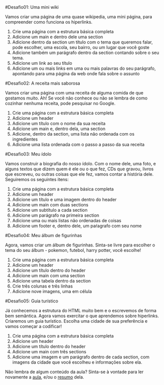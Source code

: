 #Desafio01: Uma mini wiki

Vamos criar uma página de uma quase wikipedia, uma mini página, para compreender como funciona os hiperlinks.

1. Crie uma página com a estrutura básica completa
2. Adicione um main e dentro dele uma section
3. Adicione dentro da section um título com o tema que queremos falar, pode escolher, uma escola, seu bairro, ou um lugar que você goste
4. Adicione também um parágrafo dentro da section contando sobre o seu tema. 
5. Adicione um link ao seu título
6. Adicione um ou mais links em uma ou mais palavras do seu parágrafo, apontando para uma página da web onde fala sobre o assunto

#Desafio02: A receita mais saborosa

Vamos criar uma página com uma receita de alguma comida de que gostamos muito.
Ah! Se você não conhece ou não se lembra de como cozinhar nenhuma receita, pode pesquisar no Google.

1. Crie uma página com a estrutura básica completa
2. Adicione um header
3. Adicione um título com o nome da sua receita
4. Adicione um main e, dentro dela, uma section
5. Adicione, dentro da section, uma lista não ordenada com os ingredientes
6. Adicione uma lista ordenada com o passo a passo da sua receita

#Desafio03: Meu ídolo

Vamos construir a biografia do nosso ídolo. Com o nome dele, uma foto, e alguns textos que dizem quem é ele ou o que fez, CDs que gravou, livros que escreveu, ou outras coisas que ele fez, vamos contar a história dele. Seguiremos os seguintes itens:

1. Crie uma página com a estrutura básica completa
2. Adicione um header
3. Adicione um título e uma imagem dentro do header
4. Adicione um main com duas sections
5. Adicione um subtítulo a cada section
6. Adicione um parágrafo na primeira section
7. Adicione uma ou mais listas não ordenadas de coisas
8. Adicione um footer e, dentro dele, um paŕagrafo com seu nome

#Desafio04: Meu álbum de figurinhas

Agora, vamos criar um álbum de figurinhas. Sinta-se livre para escolher o tema do seu álbum - pokemon, futebol, harry potter, você escolhe!

1. Crie uma página com a estrutura básica completa
2. Adicione um header
3. Adicione um título dentro do header
4. Adicione um main com uma section
5. Adicione uma tabela dentro da section
6. Crie três colunas e três linhas
7. Adicione nove imagens, uma em célula

#Desafio05: Guia turístico

Já conhecemos a estrutura do HTML muito bem e o escrevemos de forma bem semântica. Agora vamos exercitar o que aprendemos sobre hiperlinks. Criaremos um guia turístico. Escolha uma cidade de sua preferência e vamos começar a codificar!

1. Crie uma página com a estrutura básica completa
2. Adicione um header
3. Adicione um título dentro do header
4. Adicione um main com três sections
5. Adicione uma imagem e um parágrafo dentro de cada section, com imagens da cidade que você escolheu e informações sobre ela.

Não lembra de algum conteúdo da aula? Sinta-se à vontade para ler novamente a [aula](../aula04/aula.md), e/ou o [resumo](../aula04/resumo.md) dela.